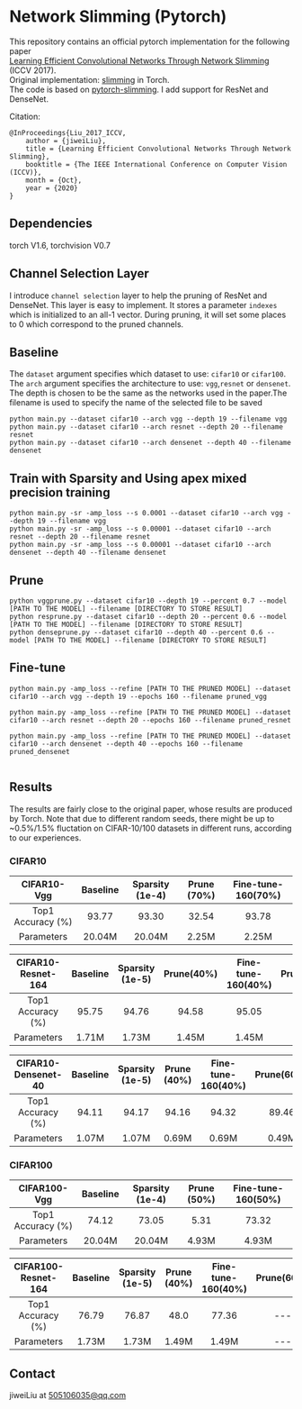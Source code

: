 # Network Slimming (Pytorch)

This repository contains an official pytorch implementation for the following paper  
[Learning Efficient Convolutional Networks Through Network Slimming](http://openaccess.thecvf.com/content_iccv_2017/html/Liu_Learning_Efficient_Convolutional_ICCV_2017_paper.html) (ICCV 2017).  
Original implementation: [slimming](https://github.com/liuzhuang13/slimming) in Torch.    
The code is based on [pytorch-slimming](https://github.com/foolwood/pytorch-slimming). I add support for ResNet and DenseNet.  

Citation:
```
@InProceedings{Liu_2017_ICCV,
    author = {jiweiLiu},
    title = {Learning Efficient Convolutional Networks Through Network Slimming},
    booktitle = {The IEEE International Conference on Computer Vision (ICCV)},
    month = {Oct},
    year = {2020}
}
```


## Dependencies
torch V1.6, torchvision V0.7

## Channel Selection Layer
I introduce `channel selection` layer to help the  pruning of ResNet and DenseNet. This layer is easy to implement. It stores a parameter `indexes` which is initialized to an all-1 vector. During pruning, it will set some places to 0 which correspond to the pruned channels.

## Baseline 

The `dataset` argument specifies which dataset to use: `cifar10` or `cifar100`. The `arch` argument specifies the architecture to use: `vgg`,`resnet` or
`densenet`. The depth is chosen to be the same as the networks used in the paper.The filename is used to specify the name of the selected file to be saved

```shell
python main.py --dataset cifar10 --arch vgg --depth 19 --filename vgg
python main.py --dataset cifar10 --arch resnet --depth 20 --filename resnet
python main.py --dataset cifar10 --arch densenet --depth 40 --filename densenet
```

## Train with Sparsity and Using apex mixed precision training

```shell
python main.py -sr -amp_loss --s 0.0001 --dataset cifar10 --arch vgg --depth 19 --filename vgg
python main.py -sr -amp_loss --s 0.00001 --dataset cifar10 --arch resnet --depth 20 --filename resnet
python main.py -sr -amp_loss --s 0.00001 --dataset cifar10 --arch densenet --depth 40 --filename densenet
```

## Prune

```shell
python vggprune.py --dataset cifar10 --depth 19 --percent 0.7 --model [PATH TO THE MODEL] --filename [DIRECTORY TO STORE RESULT]
python resprune.py --dataset cifar10 --depth 20 --percent 0.6 --model [PATH TO THE MODEL] --filename [DIRECTORY TO STORE RESULT]
python denseprune.py --dataset cifar10 --depth 40 --percent 0.6 --model [PATH TO THE MODEL] --filename [DIRECTORY TO STORE RESULT]
```

## Fine-tune

```shell
python main.py -amp_loss --refine [PATH TO THE PRUNED MODEL] --dataset cifar10 --arch vgg --depth 19 --epochs 160 --filename pruned_vgg

python main.py -amp_loss --refine [PATH TO THE PRUNED MODEL] --dataset cifar10 --arch resnet --depth 20 --epochs 160 --filename pruned_resnet

python main.py -amp_loss --refine [PATH TO THE PRUNED MODEL] --dataset cifar10 --arch densenet --depth 40 --epochs 160 --filename pruned_densenet


```

## Results

The results are fairly close to the original paper, whose results are produced by Torch. Note that due to different random seeds, there might be up to ~0.5%/1.5% fluctation on CIFAR-10/100 datasets in different runs, according to our experiences.
### CIFAR10
|  CIFAR10-Vgg  | Baseline |  Sparsity (1e-4) | Prune (70%) | Fine-tune-160(70%) |
| :---------------: | :------: | :--------------------------: | :-----------------: | :-------------------: |
| Top1 Accuracy (%) |  93.77   |            93.30            |        32.54        |         93.78         |
|    Parameters     |  20.04M  |            20.04M            |        2.25M        |         2.25M         |

|  CIFAR10-Resnet-164  | Baseline |    Sparsity (1e-5) | Prune(40%) | Fine-tune-160(40%) |   Prune(60%)     |  Fine-tune-160(60%)       |
| :---------------: | :------: | :--------------------------: | :-----------------: | :-------------------: |  :----------------:| :--------------------:|
| Top1 Accuracy (%) |  95.75   |            94.76             |        94.58       |         95.05         |      47.73       |     93.81     |
|    Parameters     |  1.71M  |             1.73M            |        1.45M        |         1.45M         |      1.12M          |   1.12M           |

|  CIFAR10-Densenet-40  | Baseline |  Sparsity (1e-5) | Prune (40%) | Fine-tune-160(40%) |       Prune(60%)   | Fine-tune-160(60%) |
| :---------------: | :------: | :--------------------------: | :-----------------: | :-------------------: | :--------------------: | :-----------------:|
| Top1 Accuracy (%) |  94.11   |           94.17             |        94.16       |         94.32         |      89.46       |     94.22     |
|    Parameters     |  1.07M  |            1.07M            |        0.69M       |         0.69M         |       0.49M      |    0.49M     |

### CIFAR100
|  CIFAR100-Vgg  | Baseline |   Sparsity (1e-4) | Prune (50%) | Fine-tune-160(50%) |
| :---------------: | :------: | :--------------------------: | :-----------------: | :-------------------: |
| Top1 Accuracy (%) |   74.12   |            73.05             |         5.31        |         73.32         |
|    Parameters     |  20.04M  |            20.04M            |        4.93M        |         4.93M         |

|  CIFAR100-Resnet-164  | Baseline |   Sparsity (1e-5) | Prune (40%) | Fine-tune-160(40%) |    Prune(60%)  | Fine-tune-160(60%) |
| :---------------: | :------: | :--------------------------: | :-----------------: | :-------------------: |:--------------------: | :-----------------:|
| Top1 Accuracy (%) |  76.79   |            76.87             |        48.0        |         77.36        |  ---       |     ---     |
|    Parameters     |  1.73M  |            1.73M            |        1.49M        |         1.49M         |---       |     ---     |

## Contact
jiweiLiu at 505106035@qq.com 
